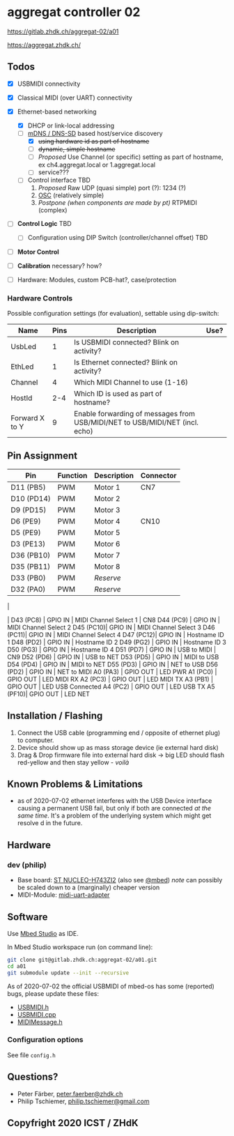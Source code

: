 # aggregat controller 02

https://gitlab.zhdk.ch/aggregat-02/a01

https://aggregat.zhdk.ch/

## Todos

- [x] USBMIDI connectivity
- [x] Classical MIDI (over UART) connectivity
- [x] Ethernet-based networking
  - [x] DHCP or link-local addressing
  - [ ] [mDNS / DNS-SD](https://github.com/tschiemer/minimr) based host/service discovery
     - [x] ~~using hardware id as part of hostname~~
     - [ ] ~~dynamic, simple hostname~~
     - [ ] *Proposed* Use Channel (or specific) setting as part of hostname, ex ch4.aggregat.local or 1.aggregat.local
     - [ ] service???
  - [ ] Control interface TBD
    1. *Proposed* Raw UDP (quasi simple) port (?): 1234 (?)
    2. [OSC](https://github.com/MariadeAnton/oscpack) (relatively simple)
    3. *Postpone (when components are made by pt)* RTPMIDI (complex)
- [ ] **Control Logic** TBD
  - [ ] Configuration using DIP Switch (controller/channel offset) TBD
- [ ] **Motor Control**
- [ ] **Calibration** necessary? how?
- [ ] Hardware: Modules, custom PCB-hat?, case/protection


### Hardware Controls

Possible configuration settings (for evaluation), settable using dip-switch:

Name | Pins | Description | Use?
--- | --- | --- | ---
UsbLed | 1 | Is USBMIDI connected? Blink on activity? |
EthLed | 1 | Is Ethernet connected? Blink on activity? |
Channel | 4 | Which MIDI Channel to use (1-16) |
HostId | 2-4 | Which ID is used as part of hostname? |
Forward X to Y | 9 | Enable forwarding of messages from USB/MIDI/NET to USB/MIDI/NET (incl. echo) |


## Pin Assignment

Pin | Function | Description | Connector
--- | --- | --- | ---
D11 (PB5) | PWM | Motor 1 | CN7
D10 (PD14)| PWM | Motor 2
D9 (PD15) | PWM | Motor 3
D6 (PE9)  | PWM | Motor 4 | CN10
D5 (PE9)  | PWM | Motor 5
D3 (PE13) | PWM | Motor 6
D36 (PB10)| PWM | Motor 7
D35 (PB11)| PWM | Motor 8
D33 (PB0) | PWM | *Reserve*
D32 (PA0) | PWM | *Reserve*
 |
 
 |
D43 (PC8) | GPIO IN | MIDI Channel Select 1 | CN8
D44 (PC9) | GPIO IN | MIDI Channel Select 2
D45 (PC10)| GPIO IN | MIDI Channel Select 3
D46 (PC11)| GPIO IN | MIDI Channel Select 4
D47 (PC12)| GPIO IN | Hostname ID 1
D48 (PD2) | GPIO IN | Hostname ID 2
D49 (PG2) | GPIO IN | Hostname ID 3
D50 (PG3) | GPIO IN | Hostname ID 4
D51 (PD7) | GPIO IN | USB to MIDI | CN9
D52 (PD6) | GPIO IN | USB to NET
D53 (PD5) | GPIO IN | MIDI to USB
D54 (PD4) | GPIO IN | MIDI to NET
D55 (PD3) | GPIO IN | NET to USB
D56 (PD2) | GPIO IN | NET to MIDI
A0 (PA3) | GPIO OUT | LED PWR
A1 (PC0) | GPIO OUT | LED MIDI RX
A2 (PC3) | GPIO OUT | LED MIDI TX
A3 (PB1) | GPIO OUT | LED USB Connected
A4 (PC2) | GPIO OUT | LED USB TX
A5 (PF10)| GPIO OUT | LED NET


## Installation / Flashing

1. Connect the USB cable (programming end / opposite of ethernet plug) to computer.
2. Device should show up as mass storage device (ie external hard disk)
3. Drag & Drop firmware file into external hard disk
   -> big LED should flash red-yellow and then stay yellow - *voilà*

## Known Problems & Limitations

- as of 2020-07-02 ethernet interferes with the USB Device interface causing a permanent USB fail, but only if both are connected *at the same time*. It's a problem of the underlying system which might get resolve d in the future.

## Hardware

### dev (philip)

- Base board: [ST NUCLEO-H743ZI2](https://www.st.com/en/evaluation-tools/nucleo-h743zi.html) (also see [@mbed](https://os.mbed.com/platforms/ST-Nucleo-H743ZI2/))
   *note* can possibly be scaled down to a (marginally) cheaper version
- MIDI-Module: [midi-uart-adapter](https://github.com/tschiemer/midi-uart-adapter)

## Software

Use [Mbed Studio](https://os.mbed.com/studio/) as IDE.

In Mbed Studio workspace run (on command line):

```bash
git clone git@gitlab.zhdk.ch:aggregat-02/a01.git
cd a01
git submodule update --init --recursive
```

As of 2020-07-02 the official USBMIDI of mbed-os has some (reported) bugs, please update these files:
  - [USBMIDI.h](https://github.com/tschiemer/mbed-os/blob/usbmidi-writeplus-fixes/drivers/USBMIDI.h)
  - [USBMIDI.cpp](https://github.com/tschiemer/mbed-os/blob/usbmidi-writeplus-fixes/drivers/source/usb/USBMIDI.cpp)
  - [MIDIMessage.h](https://github.com/tschiemer/mbed-os/blob/usbmidi-writeplus-fixes/drivers/internal/MIDIMessage.h)


### Configuration options

See file `config.h`

## Questions?

- Peter Färber, peter.faerber@zhdk.ch
- Philip Tschiemer, philip.tschiemer@gmail.com

## Copyfright 2020 ICST / ZHdK
